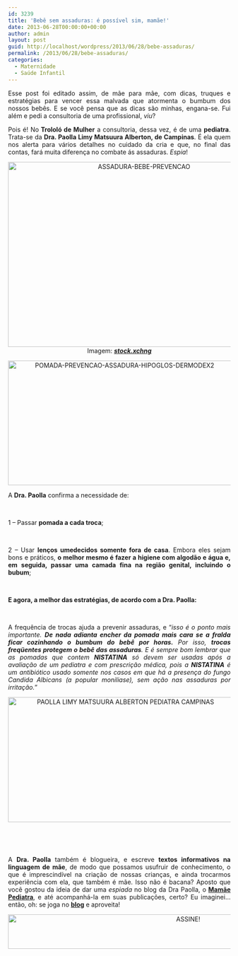 ```yaml
---
id: 3239
title: 'Bebê sem assaduras: é possível sim, mamãe!'
date: 2013-06-28T00:00:00+00:00
author: admin
layout: post
guid: http://localhost/wordpress/2013/06/28/bebe-assaduras/
permalink: /2013/06/28/bebe-assaduras/
categories:
  - Maternidade
  - Saúde Infantil
---
```

<p style="text-align: justify;">
  Esse post foi editado assim, de mãe para mãe, com dicas, truques e estratégias para vencer essa malvada que atormenta o bumbum dos nossos bebês. E se você pensa que as dicas são minhas, engana-se. Fui além e pedi a consultoria de uma profissional, <em>viu</em>?
</p>

<p style="text-align: justify;" align="justify">
  Pois é! No<strong> Trololó de Mulher</strong> a consultoria, dessa vez, é de uma <strong>pediatra</strong>. Trata-se da <strong>Dra. Paolla Limy Matsuura Alberton, de Campinas</strong>. É ela quem nos alerta para vários detalhes no cuidado da cria e que, no final das contas, fará muita diferença no combate ás assaduras. <em>Espia</em>!
</p>

<!--more-->

<p align="center">
  <a href="http://www.trololodemulher.com.br/blog/wp-content/uploads/2013/06/ASSADURA-BEBE-PREVENCAO.jpg"><img class="alignnone size-full wp-image-9569" src="http://www.trololodemulher.com.br/blog/wp-content/uploads/2013/06/ASSADURA-BEBE-PREVENCAO.jpg" alt="ASSADURA-BEBE-PREVENCAO" width="600" height="419" /></a><br /> Imagem: <strong><em><a href="http://www.sxc.hu/" target="_blank">stock.xchng</a></em></strong>
</p>

<p align="center">
  <a href="http://www.trololodemulher.com.br/blog/wp-content/uploads/2013/06/POMADA-PREVENCAO-ASSADURA-HIPOGLOS-DERMODEX2.png"><img class="alignnone size-full wp-image-9573" src="http://www.trololodemulher.com.br/blog/wp-content/uploads/2013/06/POMADA-PREVENCAO-ASSADURA-HIPOGLOS-DERMODEX2.png" alt="POMADA-PREVENCAO-ASSADURA-HIPOGLOS-DERMODEX2" width="512" height="282" /></a>
</p>

<p align="justify">
  A <strong>Dra. Paolla</strong> confirma a necessidade de:
</p>

&nbsp;

1 – Passar **pomada a cada troca**;

&nbsp;

<p align="justify">
  2 – Usar <strong>lenços umedecidos somente fora de casa</strong>. Embora eles sejam bons e práticos, <strong>o melhor mesmo é fazer a higiene com algodão e água e, em seguida, passar uma camada fina na região genital, incluindo o bubum</strong>;
</p>

&nbsp;

**E agora, a melhor das estratégias, de acordo com a Dra. Paolla:**

&nbsp;

<p align="justify">
  A frequência de trocas ajuda a prevenir assaduras, e “<em>isso é o ponto mais importante. <strong>De nada adianta encher da pomada mais cara se a fralda ficar cozinhando o bumbum do bebê por horas.</strong> Por isso, <strong>trocas freqüentes protegem o bebê das assaduras</strong>. E é sempre bom lembrar que as pomadas que contem <strong>NISTATINA</strong> só devem ser usadas após a avaliação de um pediatra e com prescrição médica, pois a <strong>NISTATINA</strong> é um antibiótico usado somente nos casos em que há a presença do fungo Candida Albicans (a popular moniliase), sem ação nas assaduras por irritação.</em>”
</p>

<p align="center">
  <a href="http://www.trololodemulher.com.br/blog/wp-content/uploads/2013/06/PAOLLA-LIMY-MATSUURA-ALBERTON-PEDIATRA-CAMPINAS.png"><img class="alignnone size-full wp-image-9572" src="http://www.trololodemulher.com.br/blog/wp-content/uploads/2013/06/PAOLLA-LIMY-MATSUURA-ALBERTON-PEDIATRA-CAMPINAS.png" alt="PAOLLA LIMY MATSUURA ALBERTON PEDIATRA CAMPINAS" width="516" height="283" /></a>
</p>

&nbsp;

&nbsp;

<p align="justify">
  A <strong>Dra. Paolla</strong> também é blogueira, e escreve <strong>textos informativos na linguagem de mãe</strong>, de modo que possamos usufruir de conhecimento, o que é imprescindível na criação de nossas crianças, e ainda trocarmos experiência com ela, que também é mãe. Isso não é bacana? Aposto que você gostou da ideia de dar uma <em>espiada</em> no blog da Dra Paolla, o <strong><a href="http://mamaepediatra.blogspot.com.br/" target="_blank">Mamãe Pediatra</a></strong>, e até acompanhá-la em suas publicações, certo? Eu imaginei… então, oh: se joga no <strong><a href="http://mamaepediatra.blogspot.com.br/" target="_blank">blog</a></strong> e aproveita!
</p>

<p align="center">
  <a href="http://feedburner.google.com/fb/a/mailverify?uri=blogBichaFemea&loc=en_US" target="_blank"><img class="alignnone size-full wp-image-10439" src="http://www.trololodemulher.com.br/blog/wp-content/uploads/2014/09/ASSINE.png" alt="ASSINE!" width="800" height="78" /></a>
</p>